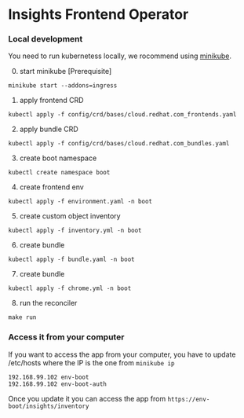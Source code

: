 # Insights Frontend Operator

### Local development

You need to run kubernetess locally, we rocommend using [minikube](https://minikube.sigs.k8s.io/docs/).

0. start minikube [Prerequisite]

```
minikube start --addons=ingress
```

1. apply frontend CRD

```
kubectl apply -f config/crd/bases/cloud.redhat.com_frontends.yaml
```

2. apply bundle CRD

```
kubectl apply -f config/crd/bases/cloud.redhat.com_bundles.yaml
```

3. create boot namespace

```
kubectl create namespace boot
```

4. create frontend env

```
kubectl apply -f environment.yaml -n boot
```

5. create custom object inventory

```
kubectl apply -f inventory.yml -n boot
```

6. create bundle

```
kubectl apply -f bundle.yaml -n boot
```

7. create bundle

```
kubectl apply -f chrome.yml -n boot
```

8. run the reconciler

```
make run
```

### Access it from your computer

If you want to access the app from your computer, you have to update /etc/hosts where the IP is the one from `minikube ip`

```
192.168.99.102 env-boot
192.168.99.102 env-boot-auth
```

Once you update it you can access the app from `https://env-boot/insights/inventory`
